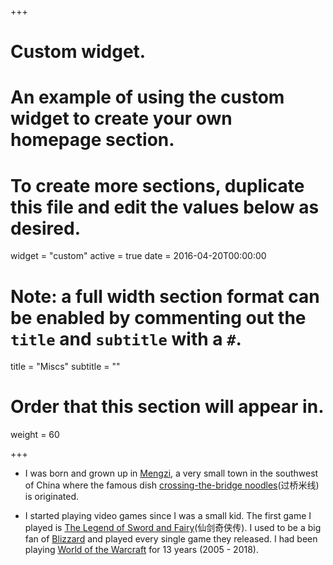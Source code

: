 +++
# Custom widget.
# An example of using the custom widget to create your own homepage section.
# To create more sections, duplicate this file and edit the values below as desired.
widget = "custom"
active = true
date = 2016-04-20T00:00:00

# Note: a full width section format can be enabled by commenting out the `title` and `subtitle` with a `#`.
title = "Miscs"
subtitle = ""

# Order that this section will appear in.
weight = 60

+++

- I was born and grown up in [Mengzi](https://en.wikipedia.org/wiki/Mengzi_City), a very small town in the southwest of China where the famous dish [crossing-the-bridge noodles](https://en.wikipedia.org/wiki/Crossing-the-bridge_noodles)(过桥米线) is originated.

- I started playing video games since I was a small kid. The first game I played is [The Legend of Sword and Fairy](https://en.wikipedia.org/wiki/The_Legend_of_Sword_and_Fairy)(仙剑奇侠传). I used to be a big fan of [Blizzard](https://www.blizzard.com/en-sg/) and played every single game they released. I had been playing [World of the Warcraft](https://en.wikipedia.org/wiki/World_of_Warcraft) for 13 years (2005 - 2018). 